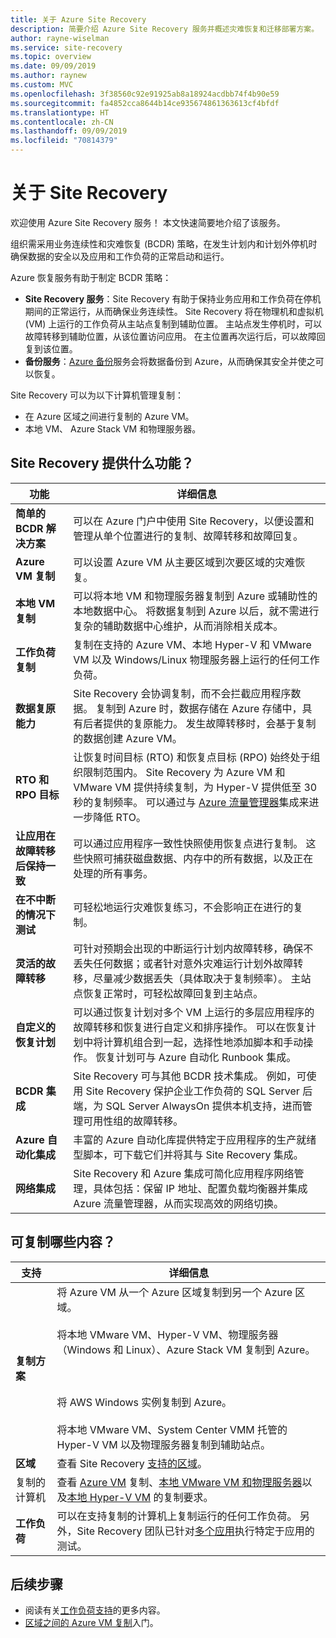 ```yaml
---
title: 关于 Azure Site Recovery
description: 简要介绍 Azure Site Recovery 服务并概述灾难恢复和迁移部署方案。
author: rayne-wiselman
ms.service: site-recovery
ms.topic: overview
ms.date: 09/09/2019
ms.author: raynew
ms.custom: MVC
ms.openlocfilehash: 3f38560c92e91925ab8a18924acdbb74f4b90e59
ms.sourcegitcommit: fa4852cca8644b14ce935674861363613cf4bfdf
ms.translationtype: HT
ms.contentlocale: zh-CN
ms.lasthandoff: 09/09/2019
ms.locfileid: "70814379"
---
```

# <a name="about-site-recovery"></a>关于 Site Recovery

欢迎使用 Azure Site Recovery 服务！ 本文快速简要地介绍了该服务。

组织需采用业务连续性和灾难恢复 (BCDR) 策略，在发生计划内和计划外停机时确保数据的安全以及应用和工作负荷的正常启动和运行。

Azure 恢复服务有助于制定 BCDR 策略：

- **Site Recovery 服务**：Site Recovery 有助于保持业务应用和工作负荷在停机期间的正常运行，从而确保业务连续性。 Site Recovery 将在物理机和虚拟机 (VM) 上运行的工作负荷从主站点复制到辅助位置。 主站点发生停机时，可以故障转移到辅助位置，从该位置访问应用。 在主位置再次运行后，可以故障回复到该位置。  
- **备份服务**：[Azure 备份](https://docs.microsoft.com/azure/backup/)服务会将数据备份到 Azure，从而确保其安全并使之可以恢复。

Site Recovery 可以为以下计算机管理复制：

- 在 Azure 区域之间进行复制的 Azure VM。
- 本地 VM、 Azure Stack VM 和物理服务器。


## <a name="what-does-site-recovery-provide"></a>Site Recovery 提供什么功能？


**功能** | **详细信息**
--- | ---
**简单的 BCDR 解决方案** | 可以在 Azure 门户中使用 Site Recovery，以便设置和管理从单个位置进行的复制、故障转移和故障回复。
**Azure VM 复制** | 可以设置 Azure VM 从主要区域到次要区域的灾难恢复。
**本地 VM 复制** | 可以将本地 VM 和物理服务器复制到 Azure 或辅助性的本地数据中心。 将数据复制到 Azure 以后，就不需进行复杂的辅助数据中心维护，从而消除相关成本。
**工作负荷复制** | 复制在支持的 Azure VM、本地 Hyper-V 和 VMware VM 以及 Windows/Linux 物理服务器上运行的任何工作负荷。
**数据复原能力** | Site Recovery 会协调复制，而不会拦截应用程序数据。 复制到 Azure 时，数据存储在 Azure 存储中，具有后者提供的复原能力。 发生故障转移时，会基于复制的数据创建 Azure VM。
**RTO 和 RPO 目标** | 让恢复时间目标 (RTO) 和恢复点目标 (RPO) 始终处于组织限制范围内。 Site Recovery 为 Azure VM 和 VMware VM 提供持续复制，为 Hyper-V 提供低至 30 秒的复制频率。 可以通过与 [Azure 流量管理器](https://azure.microsoft.com/blog/reduce-rto-by-using-azure-traffic-manager-with-azure-site-recovery/)集成来进一步降低 RTO。
**让应用在故障转移后保持一致** | 可以通过应用程序一致性快照使用恢复点进行复制。 这些快照可捕获磁盘数据、内存中的所有数据，以及正在处理的所有事务。
**在不中断的情况下测试** | 可轻松地运行灾难恢复练习，不会影响正在进行的复制。
**灵活的故障转移** | 可针对预期会出现的中断运行计划内故障转移，确保不丢失任何数据；或者针对意外灾难运行计划外故障转移，尽量减少数据丢失（具体取决于复制频率）。 主站点恢复正常时，可轻松故障回复到主站点。
**自定义的恢复计划** | 可以通过恢复计划对多个 VM 上运行的多层应用程序的故障转移和恢复进行自定义和排序操作。 可以在恢复计划中将计算机组合到一起，选择性地添加脚本和手动操作。 恢复计划可与 Azure 自动化 Runbook 集成。
**BCDR 集成** | Site Recovery 可与其他 BCDR 技术集成。 例如，可使用 Site Recovery 保护企业工作负荷的 SQL Server 后端，为 SQL Server AlwaysOn 提供本机支持，进而管理可用性组的故障转移。
**Azure 自动化集成** | 丰富的 Azure 自动化库提供特定于应用程序的生产就绪型脚本，可下载它们并将其与 Site Recovery 集成。
**网络集成** | Site Recovery 和 Azure 集成可简化应用程序网络管理，具体包括：保留 IP 地址、配置负载均衡器并集成 Azure 流量管理器，从而实现高效的网络切换。


## <a name="what-can-i-replicate"></a>可复制哪些内容？

**支持** | **详细信息**
--- | ---
**复制方案** | 将 Azure VM 从一个 Azure 区域复制到另一个 Azure 区域。<br/><br/>  将本地 VMware VM、Hyper-V VM、物理服务器（Windows 和 Linux）、Azure Stack VM 复制到 Azure。<br/><br/> <br/><br/> 将 AWS Windows 实例复制到 Azure。<br/><br/> 将本地 VMware VM、System Center VMM 托管的 Hyper-V VM 以及物理服务器复制到辅助站点。
**区域** | 查看 Site Recovery [支持的区域](https://azure.microsoft.com/regions/services/)。 |
复制的计算机  | 查看 [Azure VM](azure-to-azure-support-matrix.md#replicated-machine-operating-systems) 复制、[本地 VMware VM 和物理服务器](vmware-physical-azure-support-matrix.md#replicated-machines)以及[本地 Hyper-V VM](hyper-v-azure-support-matrix.md#replicated-vms) 的复制要求。
**工作负荷** | 可以在支持复制的计算机上复制运行的任何工作负荷。 另外，Site Recovery 团队已针对[多个应用](site-recovery-workload.md#workload-summary)执行特定于应用的测试。



## <a name="next-steps"></a>后续步骤
* 阅读有关[工作负荷支持](site-recovery-workload.md)的更多内容。
* [区域之间的 Azure VM 复制](azure-to-azure-quickstart.md)入门。 
